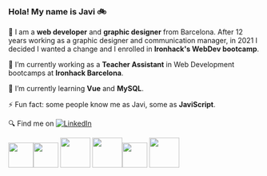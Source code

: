 ### Hola! My name is Javi 🚲



🧬 I am a **web developer** and **graphic designer** from Barcelona. After 12 years working as a graphic designer and communication manager, in 2021 I decided I wanted a change and I enrolled in **Ironhack's WebDev bootcamp**.

🔭 I’m currently working as a **Teacher Assistant** in Web Development bootcamps at **Ironhack Barcelona**.

🌱 I’m currently learning **Vue** and **MySQL**.

⚡ Fun fact: some people know me as Javi, some as **JaviScript**.

🔍 Find me on [![LinkedIn](https://img.shields.io/badge/linkedin-%230077B5.svg?style=for-the-badge&logo=linkedin&logoColor=white)](https://www.linkedin.com/in/javi-sastre-web-dev/)



<p align="left">
<img src="https://cdn.jsdelivr.net/gh/devicons/devicon/icons/javascript/javascript-original.svg" height="50px" /><img src="https://cdn.jsdelivr.net/gh/devicons/devicon/icons/nodejs/nodejs-original.svg" height="50px" /> <img src="https://cdn.jsdelivr.net/gh/devicons/devicon/icons/express/express-original-wordmark.svg" height="60px" /> <img src="https://cdn.jsdelivr.net/gh/devicons/devicon/icons/mongodb/mongodb-original-wordmark.svg" height="60px" /><img src="https://cdn.jsdelivr.net/gh/devicons/devicon/icons/react/react-original-wordmark.svg" height="50px" /> <img src="https://cdn.jsdelivr.net/gh/devicons/devicon/icons/sass/sass-original.svg" height="60px" />
</p>


